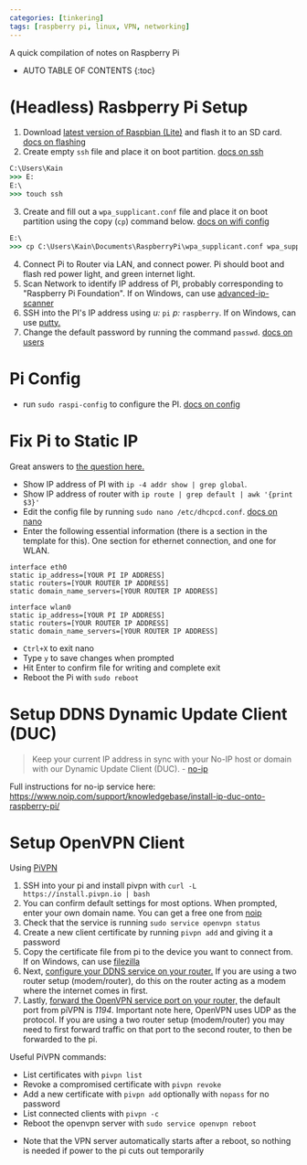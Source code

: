 ```yaml
---
categories: [tinkering]
tags: [raspberry pi, linux, VPN, networking]
---
```


A quick compilation of notes on Raspberry Pi

<!-- excerpt separator -->

* AUTO TABLE OF CONTENTS
{:toc}

# (Headless) Rasbperry Pi Setup

1. Download [latest version of Raspbian (Lite)](https://www.raspberrypi.org/downloads/raspbian/) and flash it to an SD card. [docs on flashing](https://www.raspberrypi.org/documentation/installation/installing-images/README.md)
2. Create empty `ssh` file and place it on boot partition. [docs on ssh](https://www.raspberrypi.org/documentation/remote-access/ssh/)
```cmd
C:\Users\Kain
>>> E:
E:\
>>> touch ssh
```
3. Create and fill out a `wpa_supplicant.conf` file and place it on boot partition using the copy (`cp`) command below. [docs on wifi config](https://www.raspberrypi.org/documentation/configuration/wireless/wireless-cli.md)
```cmd
E:\
>>> cp C:\Users\Kain\Documents\RaspberryPi\wpa_supplicant.conf wpa_supplicant.conf
```
4. Connect Pi to Router via LAN, and connect power. Pi should boot and flash red power light, and green internet light.
5. Scan Network to identify IP address of PI, probably corresponding to "Raspberry Pi Foundation". If on Windows, can use [advanced-ip-scanner](https://www.advanced-ip-scanner.com/)
6. SSH into the PI's IP address using *u:* `pi` *p:* `raspberry`. If on Windows, can use [putty.](https://www.putty.org/)
7. Change the default password by running the command `passwd`. [docs on users](https://www.raspberrypi.org/documentation/linux/usage/users.md)

# Pi Config

- run `sudo raspi-config` to configure the PI. [docs on config](https://www.raspberrypi.org/documentation/configuration/raspi-config.md)

# Fix Pi to Static IP

Great answers to [the question here.](https://raspberrypi.stackexchange.com/questions/37920/how-do-i-set-up-networking-wifi-static-ip-address)

- Show IP address of PI with `ip -4 addr show | grep global`.
- Show IP address of router with `ip route | grep default | awk '{print $3}'`
- Edit the config file by running `sudo nano /etc/dhcpcd.conf`. [docs on nano](https://www.raspberrypi.org/documentation/linux/usage/text-editors.md)
- Enter the following essential information (there is a section in the template for this). One section for ethernet connection, and one for WLAN.
```
interface eth0
static ip_address=[YOUR PI IP ADDRESS]
static routers=[YOUR ROUTER IP ADDRESS]
static domain_name_servers=[YOUR ROUTER IP ADDRESS]
```
```
interface wlan0
static ip_address=[YOUR PI IP ADDRESS]
static routers=[YOUR ROUTER IP ADDRESS]
static domain_name_servers=[YOUR ROUTER IP ADDRESS]
```
- `Ctrl+X` to exit nano  
- Type `y` to save changes when prompted
- Hit Enter to confirm file for writing and complete exit
- Reboot the Pi with `sudo reboot`

# Setup DDNS Dynamic Update Client (DUC)

> Keep your current IP address in sync with your No-IP host or domain with our Dynamic Update Client (DUC). - [no-ip](https://www.noip.com/)  

Full instructions for no-ip service here: https://www.noip.com/support/knowledgebase/install-ip-duc-onto-raspberry-pi/  

# Setup OpenVPN Client

Using [PiVPN](http://www.pivpn.io/)  

1. SSH into your pi and install pivpn with `curl -L https://install.pivpn.io | bash`
2. You can confirm default settings for most options. When prompted, enter your own domain name. You can get a free one from [noip](https://www.noip.com/)
3. Check that the service is running `sudo service openvpn status`
4. Create a new client certificate by running `pivpn add` and giving it a password
5. Copy the certificate file from pi to the device you want to connect from. If on Windows, can use [filezilla](https://filezilla-project.org/)
7. Next, [configure your DDNS service on your router.](https://www.noip.com/support/knowledgebase/how-to-configure-ddns-in-router/) If you are using a two router setup (modem/router), do this on the router acting as a modem where the internet comes in first.
8. Lastly, [forward the OpenVPN service port on your router,](http://www.noip.com/support/knowledgebase/general-port-forwarding-guide/) the default port from piVPN is *1194*. Important note here, OpenVPN uses UDP as the protocol. If you are using a two router setup (modem/router) you may need to first forward traffic on that port to the second router, to then be forwarded to the pi.

Useful PiVPN commands:  
- List certificates with `pivpn list`
- Revoke a compromised certificate with `pivpn revoke`
- Add a new certificate with `pivpn add` optionally with `nopass` for no password
- List connected clients with `pivpn -c`
- Reboot the openvpn server with `sudo service openvpn reboot`

* Note that the VPN server automatically starts after a reboot, so nothing is needed if power to the pi cuts out temporarily
